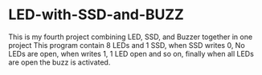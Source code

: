 # LED-with-SSD-and-BUZZ
This is my fourth project combining LED, SSD, and Buzzer together in one project 
This program contain 8 LEDs and 1 SSD, when SSD writes 0, No LEDs are open, when writes 1, 1 LED open and so on, finally when all LEDs are open the buzz is activated. 
